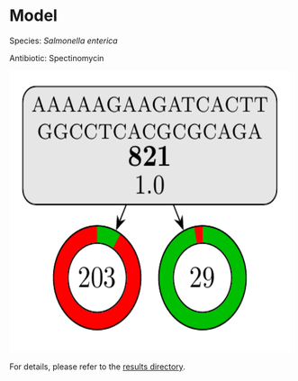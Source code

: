 
# Model

Species: *Salmonella enterica*

Antibiotic: Spectinomycin

<img src="./model.png" width=500 height=500 />

For details, please refer to the [results directory](../../../../../results/cart_b/salmonella%20enterica/spectinomycin/repeat_3/).

